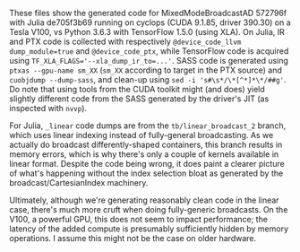 These files show the generated code for MixedModeBroadcastAD 572796f with Julia
de705f3b69 running on cyclops (CUDA 9.1.85, driver 390.30) on a Tesla V100, vs
Python 3.6.3 with TensorFlow 1.5.0 (using XLA). On Julia, IR and PTX code is
collected with respectively `@device_code_llvm dump_module=true` and
`@device_code_ptx`, while TensorFlow code is acquired using
`TF_XLA_FLAGS='--xla_dump_ir_to=...'`. SASS code is generated using `ptxas
--gpu-name sm_XX` (`sm_XX` according to target in the PTX source) and `cuobjdump
--dump-sass`, and clean-up using `sed -i 's#\s*/\*[^*]*\*/##g'`. Do note that
using tools from the CUDA toolkit might (and does) yield slightly different code
from the SASS generated by the driver's JIT (as inspected with `nvvp`).

For Julia, `_linear` code dumps are from the `tb/linear_broadcast_2` branch,
which uses linear indexing instead of fully-general broadcasting. As we actually
do broadcast differently-shaped containers, this branch results in memory
errors, which is why there's only a couple of kernels available in linear
format. Despite the code being wrong, it does paint a clearer picture of what's
happening without the index selection bloat as generated by the
broadcast/CartesianIndex machinery.

Ultimately, although we're generating reasonably clean code in the linear case,
there's much more cruft when doing fully-generic broadcasts. On the V100, a
powerful GPU, this does not seem to impact performance; the latency of the added
compute is presumably sufficiently hidden by memory operations. I assume this
might not be the case on older hardware.
